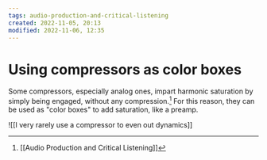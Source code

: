 ```yaml
---
tags: audio-production-and-critical-listening 
created: 2022-11-05, 20:13
modified: 2022-11-06, 12:35
---
```


# Using compressors as color boxes
Some compressors, especially analog ones, impart harmonic saturation by simply being engaged, without any compression.[^1] For this reason, they can be used as "color boxes" to add saturation, like a preamp.

![[I very rarely use a compressor to even out dynamics]]

[^1]: [[Audio Production and Critical Listening]]